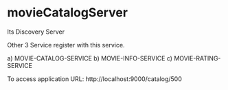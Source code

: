 # movieCatalogServer

Its Discovery Server

Other 3 Service register with this service.

  a) MOVIE-CATALOG-SERVICE
  b) MOVIE-INFO-SERVICE
  c) MOVIE-RATING-SERVICE
  
  
  To access application URL:
  http://localhost:9000/catalog/500
